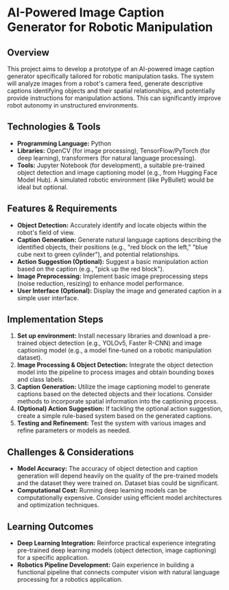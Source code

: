 # AI-Powered Image Caption Generator for Robotic Manipulation

## Overview

This project aims to develop a prototype of an AI-powered image caption generator specifically tailored for robotic manipulation tasks. The system will analyze images from a robot's camera feed, generate descriptive captions identifying objects and their spatial relationships, and potentially provide instructions for manipulation actions. This can significantly improve robot autonomy in unstructured environments.

## Technologies & Tools

* **Programming Language:** Python
* **Libraries:** OpenCV (for image processing), TensorFlow/PyTorch (for deep learning), transformers (for natural language processing).
* **Tools:** Jupyter Notebook (for development), a suitable pre-trained object detection and image captioning model (e.g., from Hugging Face Model Hub).  A simulated robotic environment (like PyBullet) would be ideal but optional.


## Features & Requirements

- **Object Detection:** Accurately identify and locate objects within the robot's field of view.
- **Caption Generation:** Generate natural language captions describing the identified objects, their positions (e.g., "red block on the left," "blue cube next to green cylinder"), and potential relationships.
- **Action Suggestion (Optional):**  Suggest a basic manipulation action based on the caption (e.g., "pick up the red block").
- **Image Preprocessing:** Implement basic image preprocessing steps (noise reduction, resizing) to enhance model performance.
- **User Interface (Optional):** Display the image and generated caption in a simple user interface.

## Implementation Steps

1. **Set up environment:** Install necessary libraries and download a pre-trained object detection (e.g., YOLOv5, Faster R-CNN) and image captioning model (e.g., a model fine-tuned on a robotic manipulation dataset).
2. **Image Processing & Object Detection:** Integrate the object detection model into the pipeline to process images and obtain bounding boxes and class labels.
3. **Caption Generation:**  Utilize the image captioning model to generate captions based on the detected objects and their locations.  Consider methods to incorporate spatial information into the captioning process.
4. **(Optional) Action Suggestion:** If tackling the optional action suggestion, create a simple rule-based system based on the generated captions.
5. **Testing and Refinement:** Test the system with various images and refine parameters or models as needed.


## Challenges & Considerations

- **Model Accuracy:** The accuracy of object detection and caption generation will depend heavily on the quality of the pre-trained models and the dataset they were trained on.  Dataset bias could be significant.
- **Computational Cost:**  Running deep learning models can be computationally expensive.  Consider using efficient model architectures and optimization techniques.


## Learning Outcomes

- **Deep Learning Integration:** Reinforce practical experience integrating pre-trained deep learning models (object detection, image captioning) for a specific application.
- **Robotics Pipeline Development:**  Gain experience in building a functional pipeline that connects computer vision with natural language processing for a robotics application.

